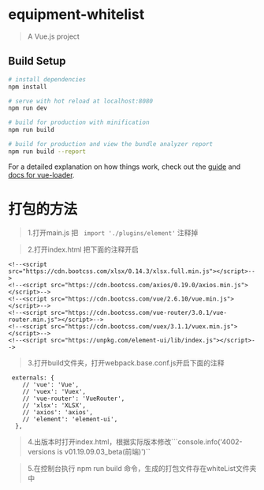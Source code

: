 # equipment-whitelist

> A Vue.js project

## Build Setup

``` bash
# install dependencies
npm install

# serve with hot reload at localhost:8080
npm run dev

# build for production with minification
npm run build

# build for production and view the bundle analyzer report
npm run build --report
```

For a detailed explanation on how things work, check out the [guide](http://vuejs-templates.github.io/webpack/) and [docs for vue-loader](http://vuejs.github.io/vue-loader).


# 打包的方法


>1.打开main.js 把 ``` import './plugins/element'```  注释掉

>2.打开index.html 把下面的注释开启
```
<!--<script src="https://cdn.bootcss.com/xlsx/0.14.3/xlsx.full.min.js"></script>-->
<!--<script src="https://cdn.bootcss.com/axios/0.19.0/axios.min.js"></script>-->
<!--<script src="https://cdn.bootcss.com/vue/2.6.10/vue.min.js"></script>-->
<!--<script src="https://cdn.bootcss.com/vue-router/3.0.1/vue-router.min.js"></script>-->
<!--<script src="https://cdn.bootcss.com/vuex/3.1.1/vuex.min.js"></script>-->
<!--<script src="https://unpkg.com/element-ui/lib/index.js"></script>-->
```
>3.打开build文件夹，打开webpack.base.conf.js开启下面的注释
````
 externals: {
    // 'vue': 'Vue',
    // 'vuex': 'Vuex',
    // 'vue-router': 'VueRouter',
    // 'xlsx': 'XLSX',
    // 'axios': 'axios',
    // 'element': 'element-ui',
  },
````
>4.出版本时打开index.html，根据实际版本修改```console.info('4002-versions is v01.19.09.03_beta(前端)')``

>5.在控制台执行 npm run build 命令，生成的打包文件存在whiteList文件夹中


